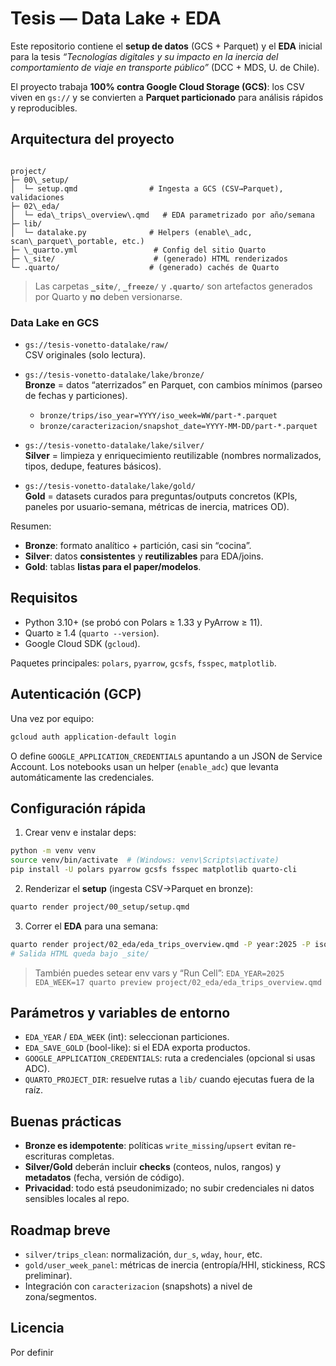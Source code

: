 # Tesis — Data Lake + EDA

Este repositorio contiene el **setup de datos** (GCS + Parquet) y el **EDA** inicial para la tesis _“Tecnologías digitales y su impacto en la inercia del comportamiento de viaje en transporte público”_ (DCC + MDS, U. de Chile).

El proyecto trabaja **100% contra Google Cloud Storage (GCS)**: los CSV viven en `gs://` y se convierten a **Parquet particionado** para análisis rápidos y reproducibles.

## Arquitectura del proyecto

```

project/
├─ 00\_setup/
│  └─ setup.qmd                # Ingesta a GCS (CSV→Parquet), validaciones
├─ 02\_eda/
│  └─ eda\_trips\_overview\.qmd   # EDA parametrizado por año/semana
├─ lib/
│  └─ datalake.py              # Helpers (enable\_adc, scan\_parquet\_portable, etc.)
├─ \_quarto.yml                 # Config del sitio Quarto
├─ \_site/                      # (generado) HTML renderizados
└─ .quarto/                    # (generado) cachés de Quarto

````

> Las carpetas **`_site/`**, **`_freeze/`** y **`.quarto/`** son artefactos generados por Quarto y **no** deben versionarse.

### Data Lake en GCS

- `gs://tesis-vonetto-datalake/raw/`  
  CSV originales (solo lectura).

- `gs://tesis-vonetto-datalake/lake/bronze/`  
  **Bronze** = datos “aterrizados” en Parquet, con cambios mínimos (parseo de fechas y particiones).
  - `bronze/trips/iso_year=YYYY/iso_week=WW/part-*.parquet`
  - `bronze/caracterizacion/snapshot_date=YYYY-MM-DD/part-*.parquet`

- `gs://tesis-vonetto-datalake/lake/silver/`  
  **Silver** = limpieza y enriquecimiento reutilizable (nombres normalizados, tipos, dedupe, features básicos).

- `gs://tesis-vonetto-datalake/lake/gold/`  
  **Gold** = datasets curados para preguntas/outputs concretos (KPIs, paneles por usuario-semana, métricas de inercia, matrices OD).

Resumen:
- **Bronze**: formato analítico + partición, casi sin “cocina”.
- **Silver**: datos **consistentes** y **reutilizables** para EDA/joins.
- **Gold**: tablas **listas para el paper/modelos**.

## Requisitos

- Python 3.10+ (se probó con Polars ≥ 1.33 y PyArrow ≥ 11).
- Quarto ≥ 1.4 (`quarto --version`).
- Google Cloud SDK (`gcloud`).

Paquetes principales: `polars`, `pyarrow`, `gcsfs`, `fsspec`, `matplotlib`.

## Autenticación (GCP)

Una vez por equipo:
```bash
gcloud auth application-default login
````

O define `GOOGLE_APPLICATION_CREDENTIALS` apuntando a un JSON de Service Account.
Los notebooks usan un helper (`enable_adc`) que levanta automáticamente las credenciales.

## Configuración rápida

1. Crear venv e instalar deps:

```bash
python -m venv venv
source venv/bin/activate  # (Windows: venv\Scripts\activate)
pip install -U polars pyarrow gcsfs fsspec matplotlib quarto-cli
```

2. Renderizar el **setup** (ingesta CSV→Parquet en bronze):

```bash
quarto render project/00_setup/setup.qmd
```

3. Correr el **EDA** para una semana:

```bash
quarto render project/02_eda/eda_trips_overview.qmd -P year:2025 -P iso_week:17
# Salida HTML queda bajo _site/
```

> También puedes setear env vars y “Run Cell”:
> `EDA_YEAR=2025 EDA_WEEK=17 quarto preview project/02_eda/eda_trips_overview.qmd`

## Parámetros y variables de entorno

* `EDA_YEAR` / `EDA_WEEK` (int): seleccionan particiones.
* `EDA_SAVE_GOLD` (bool-like): si el EDA exporta productos.
* `GOOGLE_APPLICATION_CREDENTIALS`: ruta a credenciales (opcional si usas ADC).
* `QUARTO_PROJECT_DIR`: resuelve rutas a `lib/` cuando ejecutas fuera de la raíz.

## Buenas prácticas

* **Bronze es idempotente**: políticas `write_missing`/`upsert` evitan re-escrituras completas.
* **Silver/Gold** deberán incluir **checks** (conteos, nulos, rangos) y **metadatos** (fecha, versión de código).
* **Privacidad**: todo está pseudonimizado; no subir credenciales ni datos sensibles locales al repo.

## Roadmap breve

* `silver/trips_clean`: normalización, `dur_s`, `wday`, `hour`, etc.
* `gold/user_week_panel`: métricas de inercia (entropía/HHI, stickiness, RCS preliminar).
* Integración con `caracterizacion` (snapshots) a nivel de zona/segmentos.

## Licencia

Por definir



